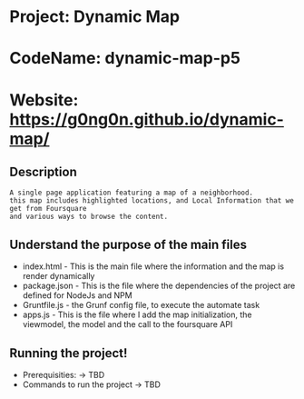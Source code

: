 # Project: Dynamic Map
# CodeName: dynamic-map-p5
# Website: https://g0ng0n.github.io/dynamic-map/
## Description
    A single page application featuring a map of a neighborhood.
    this map includes highlighted locations, and Local Information that we get from Foursquare
    and various ways to browse the content.

## Understand the purpose of the main files
 * index.html  - This is the main file where the information and the map is render dynamically
 * package.json - This is the file where the dependencies of the project are defined for NodeJs and NPM
 * Gruntfile.js - the Grunf config file, to execute the automate task
 * apps.js - This is the file where I add the map initialization, the viewmodel, the model and the call to the foursquare API 



## Running the project!
 * Prerequisities: -> TBD
 * Commands to run the project -> TBD
